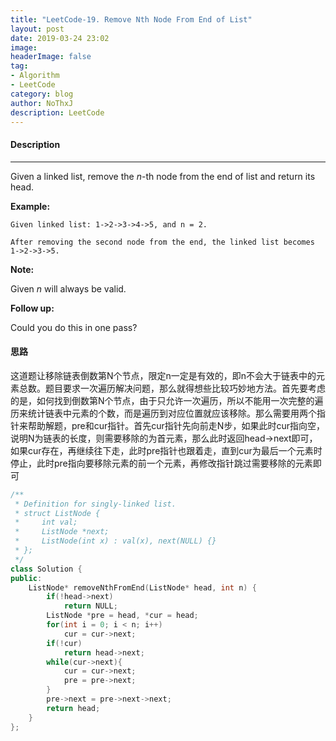 ```yaml
---
title: "LeetCode-19. Remove Nth Node From End of List"
layout: post
date: 2019-03-24 23:02
image: 
headerImage: false
tag:
- Algorithm
- LeetCode
category: blog
author: NoThxJ
description: LeetCode
---
```


#### Description

------

Given a linked list, remove the *n*-th node from the end of list and return its head.

**Example:**

```
Given linked list: 1->2->3->4->5, and n = 2.

After removing the second node from the end, the linked list becomes 1->2->3->5.
```

**Note:**

Given *n* will always be valid.

**Follow up:**

Could you do this in one pass?

#### 思路

这道题让移除链表倒数第N个节点，限定n一定是有效的，即n不会大于链表中的元素总数。题目要求一次遍历解决问题，那么就得想些比较巧妙地方法。首先要考虑的是，如何找到倒数第N个节点，由于只允许一次遍历，所以不能用一次完整的遍历来统计链表中元素的个数，而是遍历到对应位置就应该移除。那么需要用两个指针来帮助解题，pre和cur指针。首先cur指针先向前走N步，如果此时cur指向空，说明N为链表的长度，则需要移除的为首元素，那么此时返回head->next即可，如果cur存在，再继续往下走，此时pre指针也跟着走，直到cur为最后一个元素时停止，此时pre指向要移除元素的前一个元素，再修改指针跳过需要移除的元素即可

```c++
/**
 * Definition for singly-linked list.
 * struct ListNode {
 *     int val;
 *     ListNode *next;
 *     ListNode(int x) : val(x), next(NULL) {}
 * };
 */
class Solution {
public:
    ListNode* removeNthFromEnd(ListNode* head, int n) {
        if(!head->next)
            return NULL;
        ListNode *pre = head, *cur = head;
        for(int i = 0; i < n; i++)
            cur = cur->next;
        if(!cur)
            return head->next;
        while(cur->next){
            cur = cur->next;
            pre = pre->next;
        }
        pre->next = pre->next->next;
        return head;
    }
};
```

